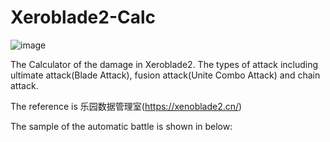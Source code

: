# Xeroblade2-Calc


![image](https://github.com/He-jerry/Xeroblade2-Calc/raw/main/teaser/WeChat%20%E5%9C%96%E7%89%87_20210322224124.jpg?raw=true)


The Calculator of the damage in Xeroblade2. The types of attack including ultimate attack(Blade Attack), fusion attack(Unite Combo Attack) and chain attack.

The reference is 乐园数据管理室(https://xenoblade2.cn/)

The sample of the automatic battle is shown in below:

